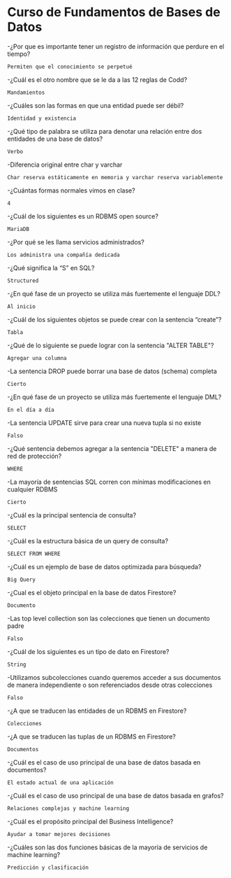 # Curso de Fundamentos de Bases de Datos

-¿Por que es importante tener un registro de información que perdure en el tiempo?

    Permiten que el conocimiento se perpetué

-¿Cuál es el otro nombre que se le da a las 12 reglas de Codd?

    Mandamientos

-¿Cuáles son las formas en que una entidad puede ser débil?

    Identidad y existencia

-¿Qué tipo de palabra se utiliza para denotar una relación entre dos entidades de una base de datos?

    Verbo

-Diferencia original entre char y varchar
    
    Char reserva estáticamente en memoria y varchar reserva variablemente

-¿Cuántas formas normales vimos en clase?

    4

-¿Cuál de los siguientes es un RDBMS open source?

    MariaDB

-¿Por qué se les llama servicios administrados?

    Los administra una compañía dedicada

-¿Qué significa la “S” en SQL?

    Structured

-¿En qué fase de un proyecto se utiliza más fuertemente el lenguaje DDL?

    Al inicio

-¿Cuál de los siguientes objetos se puede crear con la sentencia “create”?

    Tabla

-¿Qué de lo siguiente se puede lograr con la sentencia "ALTER TABLE"?

    Agregar una columna

-La sentencia DROP puede borrar una base de datos (schema) completa
    
    Cierto

-¿En qué fase de un proyecto se utiliza más fuertemente el lenguaje DML?
    
    En el día a día

-La sentencia UPDATE sirve para crear una nueva tupla si no existe
    
    Falso

-¿Qué sentencia debemos agregar a la sentencia "DELETE" a manera de red de protección?
    
    WHERE

-La mayoría de sentencias SQL corren con mínimas modificaciones en cualquier RDBMS
    
    Cierto

-¿Cuál es la principal sentencia de consulta?
    
    SELECT

-¿Cuál es la estructura básica de un query de consulta?
    
    SELECT FROM WHERE

-¿Cuál es un ejemplo de base de datos optimizada para búsqueda?
    
    Big Query

-¿Cual es el objeto principal en la base de datos Firestore?
    
    Documento

-Las top level collection son las colecciones que tienen un documento padre

    Falso

-¿Cuál de los siguientes es un tipo de dato en Firestore?
    
    String

-Utilizamos subcolecciones cuando queremos acceder a sus documentos de manera independiente o son referenciados desde otras colecciones

    Falso

-¿A que se traducen las entidades de un RDBMS en Firestore?
    
    Colecciones

-¿A que se traducen las tuplas de un RDBMS en Firestore?
    
    Documentos

-¿Cuál es el caso de uso principal de una base de datos basada en documentos?
    
    El estado actual de una aplicación

-¿Cuál es el caso de uso principal de una base de datos basada en grafos?
    
    Relaciones complejas y machine learning

-¿Cuál es el propósito principal del Business Intelligence?
    
    Ayudar a tomar mejores decisiones

-¿Cuáles son las dos funciones básicas de la mayoría de servicios de machine learning?
    
    Predicción y clasificación
